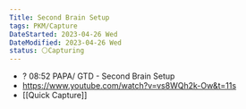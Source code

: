 ```yaml
---
Title: Second Brain Setup
tags: PKM/Capture
DateStarted: 2023-04-26 Wed
DateModified: 2023-04-26 Wed
status: ⚪Capturing
---
```


- ? 08:52 PAPA/ GTD - Second Brain Setup
- https://www.youtube.com/watch?v=vs8WQh2k-Ow&t=11s
- [[Quick Capture]]
